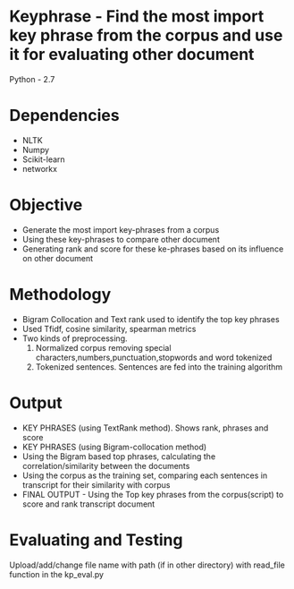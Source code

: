 # Keyphrase - Find the most import key phrase from the corpus and use it for evaluating other document

Python - 2.7
# Dependencies
- NLTK
- Numpy
- Scikit-learn
- networkx

# Objective
- Generate the most import key-phrases from a corpus
- Using these key-phrases to compare other document
- Generating rank and score for these ke-phrases based on its influence on other document

# Methodology
- Bigram Collocation and Text rank used to identify the top key phrases
- Used Tfidf, cosine similarity, spearman metrics
- Two kinds of preprocessing. 
  1) Normalized corpus removing special characters,numbers,punctuation,stopwords and word tokenized
  2) Tokenized sentences. Sentences are fed into the training algorithm

# Output
- KEY PHRASES (using TextRank method). Shows rank, phrases and score
- KEY PHRASES (using Bigram-collocation method)
- Using the Bigram based top phrases, calculating the correlation/similarity between the documents
- Using the corpus as the training set, comparing each sentences in transcript for their similarity with corpus
- FINAL OUTPUT - Using the Top key phrases from the corpus(script) to score and rank transcript document

# Evaluating and Testing
Upload/add/change file name with path (if in other directory) with read_file function in the kp_eval.py
